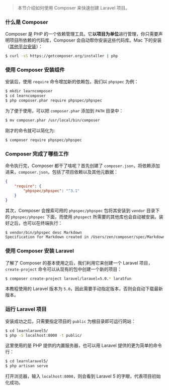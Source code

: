 > 本节介绍如何使用 Composer 来快速创建 Laravel 项目。

### 什么是 Composer

Composer 是 PHP 的一个依赖管理工具。它**以项目为单位**进行管理，你只需要声明项目所依赖的代码库，Composer 会自动帮你安装这些代码库。Mac 下的安装（[其他平台安装](http://docs.phpcomposer.com/00-intro.html)）：

```sh
$ curl -sS https://getcomposer.org/installer | php
```

### 使用 Composer 安装组件

安装后，使用 `require` 命令增加新的依赖包，我们以 `phpspec` 为例：

```sh
$ mkdir learncomposer
$ cd learncomposer
$ php composer.phar require phpspec/phpspec
```

为了便于使用，可以把 `composer.phar` 添加到 `PATH` 目录中：

```sh
$ mv composer.phar /usr/local/bin/composer
```

刚才的命令就可以简化为:

```sh
$ composer require phpspec/phpspec
```

### Composer 完成了哪些工作

命令执行完，Composer 都干了啥呢？首先创建了 `composer.json`，将依赖添加进来，`composer.json`，包括了项目依赖以及其他元数据：

```json
{
    "require": {
        "phpspec/phpspec": "^3.1"
    }
}
```

其次，Composer 会搜索可用的 `phpspec/phpspec` 包将其安装到 `vendor` 目录下的 `phpspec/phpspec` 下面，而使用 `phpspect` 所需要的其他库也会自动被安装。装好之后，也可以在终端执行：

```sh
$ vendor/bin/phpspec desc Markdown
Specification for Markdown created in /Users/zen/composer/spec/MarkdownSpec.php.
```

### 使用 Composer 安装 Laravel

了解了 Composer 的基本使用之后，我们利用它来创建一个 Laravel 项目，`create-project` 命令可以从现有的包中创建一个新的项目：

```sh
$ composer create-project laravel/laravel=5.0.* lara5fun
```

本教程使用的 Laravel 版本为 `5.0`，因此需要手动指定版本，否则会自动下载最新版本。

### 运行 Laravel 项目

安装成功之后，只需要指定项目的 `public` 为根目录即可运行网站：

```sh
$ cd learnlaravel5/
$ php -S localhost:8000 -t public/
```
这里使用的是 PHP 提供的内置服务器，也可以用 Laravel 提供的更为简单的命令行：

```sh
$ cd learnlaravel5/
$ php artisan serve
```

打开浏览器，输入 `localhost:8000`，则会看到 Laravel 5 的字眼，代表项目初始化成功。